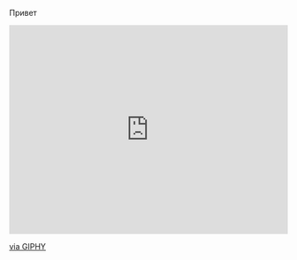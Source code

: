 Привет
<div style="width:100%;height:0;padding-bottom:75%;position:relative;"><iframe src="https://giphy.com/embed/yYSSBtDgbbRzq" width="100%" height="100%" style="position:absolute" frameBorder="0" class="giphy-embed" allowFullScreen></iframe></div><p><a href="https://giphy.com/gifs/frustrated-annoyed-programming-yYSSBtDgbbRzq">via GIPHY</a></p>
